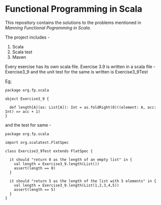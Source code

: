 # Functional Programming in Scala
This repository contains the solutions to the problems mentioned in *Manning Functional Pogramming in Scala.*

The project includes - 
1. Scala
2. Scala test
3. Maven 

Every exercise has its own scala file. Exercise 3.9 is written in a scala file - Exercise3_9 and the unit test for the same is 
written is Exercise3_9Test

Eg;

```
package org.fp.scala

object Exercise3_9 {

  def length[A](as: List[A]): Int = as.foldRight(0)((element: A, acc: Int) => acc + 1)
}
```

and the test for same - 

```
package org.fp.scala

import org.scalatest.FlatSpec

class Exercise3_9Test extends FlatSpec {

  it should "return 0 as the length of an empty list" in {
    val length = Exercise3_9.length(List())
    assert(length == 0)
  }

  it should "return 5 as the length of the list with 5 elements" in {
    val length = Exercise3_9.length(List(1,2,3,4,5))
    assert(length == 5)
  }
}
```
